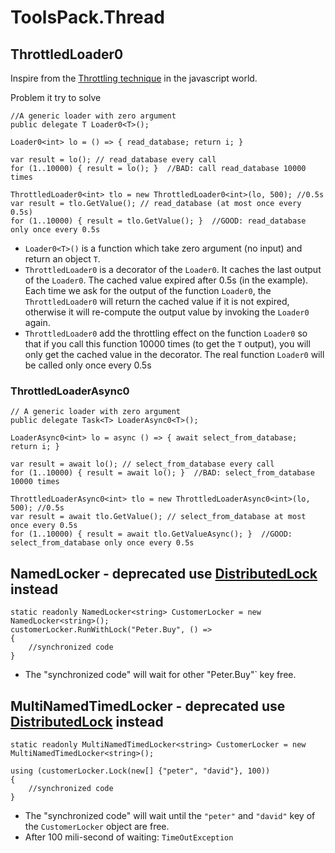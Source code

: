 # ToolsPack.Thread

## ThrottledLoader0

Inspire from the [Throttling technique](https://codeburst.io/throttling-and-debouncing-in-javascript-b01cad5c8edf) in the javascript world.

Problem it try to solve

```CSharp
//A generic loader with zero argument
public delegate T Loader0<T>();

Loader0<int> lo = () => { read_database; return i; }

var result = lo(); // read_database every call
for (1..10000) { result = lo(); }  //BAD: call read_database 10000 times

ThrottledLoader0<int> tlo = new ThrottledLoader0<int>(lo, 500); //0.5s
var result = tlo.GetValue(); // read_database (at most once every 0.5s)
for (1..10000) { result = tlo.GetValue(); }  //GOOD: read_database only once every 0.5s
```

- `Loader0<T>()` is a function which take zero argument (no input) and return an object `T`.
- `ThrottledLoader0` is a decorator of the `Loader0`. It caches the last output of the `Loader0`. The cached value expired after 0.5s (in the example). Each time we ask for the output of the function `Loader0`, the `ThrottledLoader0` will return the cached value if it is not expired, otherwise it will re-compute the output value by invoking the `Loader0` again.
- `ThrottledLoader0` add the throttling effect on the function `Loader0` so that if you call this function 10000 times (to get the `T` output), you will only get the cached value in the decorator. The real function `Loader0` will be called only once every 0.5s

### ThrottledLoaderAsync0

```Csharp
// A generic loader with zero argument
public delegate Task<T> LoaderAsync0<T>();

LoaderAsync0<int> lo = async () => { await select_from_database; return i; }

var result = await lo(); // select_from_database every call
for (1..10000) { result = await lo(); }  //BAD: select_from_database 10000 times

ThrottledLoaderAsync0<int> tlo = new ThrottledLoaderAsync0<int>(lo, 500); //0.5s
var result = await tlo.GetValue(); // select_from_database at most once every 0.5s
for (1..10000) { result = await tlo.GetValueAsync(); }  //GOOD: select_from_database only once every 0.5s
```

## NamedLocker - deprecated use [DistributedLock](https://github.com/madelson/DistributedLock) instead

```CSharp
static readonly NamedLocker<string> CustomerLocker = new NamedLocker<string>();
customerLocker.RunWithLock("Peter.Buy", () =>
{
    //synchronized code
}
```

- The "synchronized code" will wait for other "Peter.Buy"` key free.

## MultiNamedTimedLocker - deprecated use [DistributedLock](https://github.com/madelson/DistributedLock) instead

```CSharp
static readonly MultiNamedTimedLocker<string> CustomerLocker = new MultiNamedTimedLocker<string>();

using (customerLocker.Lock(new[] {"peter", "david"}, 100))
{
    //synchronized code
}
```

- The "synchronized code" will wait until the `"peter"` and `"david"` key of the `CustomerLocker` object are free.
- After 100 mili-second of waiting: `TimeOutException`
